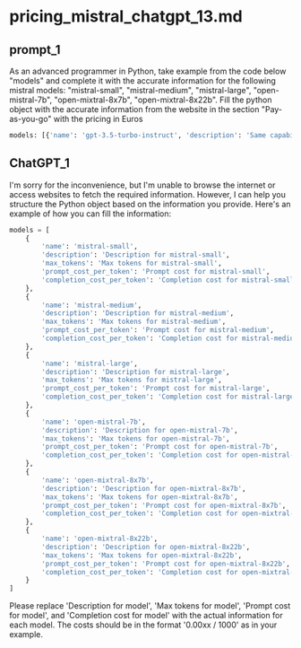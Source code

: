 
# pricing_mistral_chatgpt_13.md

## prompt_1
As an advanced programmer in Python, take example from the code below "models" and complete it with the accurate information for the following mistral models: "mistral-small", "mistral-medium", "mistral-large", "open-mistral-7b", "open-mixtral-8x7b", "open-mixtral-8x22b". Fill the python object with the accurate information from the website in the section "Pay-as-you-go" with the pricing in Euros



```python
models: [{'name': 'gpt-3.5-turbo-instruct', 'description': 'Same capabilities as the standard gpt-3.5-turbo model but uses completion rather than chat completion enpoint', 'max_tokens': '4096', 'prompt_cost_per_token': '0.0015 / 1000', 'completion_cost_per_token': '0.002 / 1000'}]

```


## ChatGPT_1

I'm sorry for the inconvenience, but I'm unable to browse the internet or access websites to fetch the required information. However, I can help you structure the Python object based on the information you provide. Here's an example of how you can fill the information:

```python
models = [
    {
        'name': 'mistral-small',
        'description': 'Description for mistral-small',
        'max_tokens': 'Max tokens for mistral-small',
        'prompt_cost_per_token': 'Prompt cost for mistral-small',
        'completion_cost_per_token': 'Completion cost for mistral-small'
    },
    {
        'name': 'mistral-medium',
        'description': 'Description for mistral-medium',
        'max_tokens': 'Max tokens for mistral-medium',
        'prompt_cost_per_token': 'Prompt cost for mistral-medium',
        'completion_cost_per_token': 'Completion cost for mistral-medium'
    },
    {
        'name': 'mistral-large',
        'description': 'Description for mistral-large',
        'max_tokens': 'Max tokens for mistral-large',
        'prompt_cost_per_token': 'Prompt cost for mistral-large',
        'completion_cost_per_token': 'Completion cost for mistral-large'
    },
    {
        'name': 'open-mistral-7b',
        'description': 'Description for open-mistral-7b',
        'max_tokens': 'Max tokens for open-mistral-7b',
        'prompt_cost_per_token': 'Prompt cost for open-mistral-7b',
        'completion_cost_per_token': 'Completion cost for open-mistral-7b'
    },
    {
        'name': 'open-mixtral-8x7b',
        'description': 'Description for open-mixtral-8x7b',
        'max_tokens': 'Max tokens for open-mixtral-8x7b',
        'prompt_cost_per_token': 'Prompt cost for open-mixtral-8x7b',
        'completion_cost_per_token': 'Completion cost for open-mixtral-8x7b'
    },
    {
        'name': 'open-mixtral-8x22b',
        'description': 'Description for open-mixtral-8x22b',
        'max_tokens': 'Max tokens for open-mixtral-8x22b',
        'prompt_cost_per_token': 'Prompt cost for open-mixtral-8x22b',
        'completion_cost_per_token': 'Completion cost for open-mixtral-8x22b'
    }
]
```

Please replace 'Description for model', 'Max tokens for model', 'Prompt cost for model', and 'Completion cost for model' with the actual information for each model. The costs should be in the format '0.00xx / 1000' as in your example.
